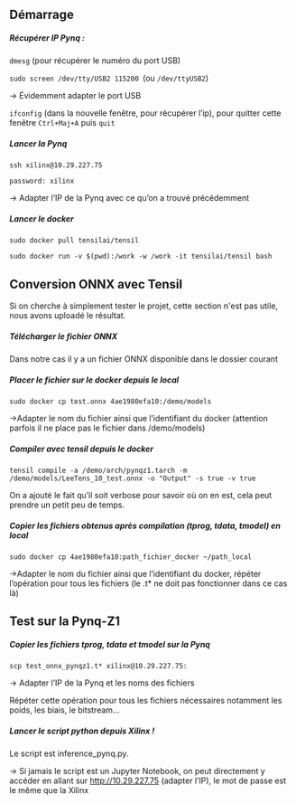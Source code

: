 ## Démarrage

##### Récupérer IP Pynq :

`dmesg` (pour récupérer le numéro du port USB)

`sudo screen /dev/tty/USB2 115200 `(ou `/dev/ttyUSB2`)

→ Évidemment adapter le port USB  

`ifconfig` (dans la nouvelle fenêtre, pour récupérer l’ip), pour quitter cette fenêtre `Ctrl+Maj+A` puis  `quit `  


##### Lancer la Pynq  

`ssh xilinx@10.29.227.75`

`password: xilinx`

→ Adapter l’IP de la Pynq avec ce qu’on a trouvé précédemment


##### Lancer le docker 

`sudo docker pull tensilai/tensil`

`sudo docker run -v $(pwd):/work -w /work -it tensilai/tensil bash`


## Conversion ONNX avec Tensil

Si on cherche à simplement tester le projet, cette section n'est pas utile, nous avons uploadé le résultat.

##### Télécharger le fichier ONNX

Dans notre cas il y a un fichier ONNX disponible dans le dossier courant

##### Placer le fichier sur le docker depuis le local 

`sudo docker cp test.onnx 4ae1980efa10:/demo/models`

→Adapter le nom du fichier ainsi que l’identifiant du docker (attention parfois il ne place pas le fichier dans /demo/models)

##### Compiler avec tensil depuis le docker 

`tensil compile -a /demo/arch/pynqz1.tarch -m /demo/models/LeeTens_10_test.onnx -o "Output" -s true -v true`

On a ajouté le fait qu’il soit verbose pour savoir où on en est, cela peut prendre un petit peu de temps.

##### Copier les fichiers obtenus après compilation (tprog, tdata, tmodel) en local  

`sudo docker cp 4ae1980efa10:path_fichier_docker ~/path_local`

→Adapter le nom du fichier ainsi que l’identifiant du docker, répéter l’opération pour tous les fichiers (le .t* ne doit pas fonctionner dans ce cas là)


## Test sur la Pynq-Z1

##### Copier les fichiers tprog, tdata et tmodel sur la Pynq 

`scp test_onnx_pynqz1.t* xilinx@10.29.227.75:`

→ Adapter l’IP de la Pynq et les noms des fichiers

Répéter cette opération pour tous les fichiers nécessaires notamment les poids, les biais, le bitstream…

##### Lancer le script python depuis Xilinx !

Le script est inference_pynq.py.

→ Si jamais le script est un Jupyter Notebook, on peut directement y accéder en allant sur http://10.29.227.75 (adapter l’IP), le mot de passe est le même que la Xilinx
